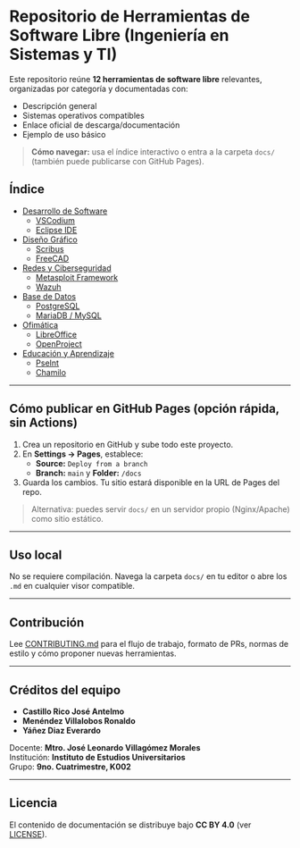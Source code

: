 # Repositorio de Herramientas de Software Libre (Ingeniería en Sistemas y TI)

Este repositorio reúne **12 herramientas de software libre** relevantes, organizadas por categoría y documentadas con:
- Descripción general
- Sistemas operativos compatibles
- Enlace oficial de descarga/documentación
- Ejemplo de uso básico

> **Cómo navegar:** usa el índice interactivo o entra a la carpeta `docs/` (también puede publicarse con GitHub Pages).

## Índice

- [Desarrollo de Software](docs/Desarrollo_de_Software/index.md)
  - [VSCodium](docs/Desarrollo_de_Software/VSCodium.md)
  - [Eclipse IDE](docs/Desarrollo_de_Software/Eclipse_IDE.md)
- [Diseño Gráfico](docs/Diseño_Gráfico/index.md)
  - [Scribus](docs/Diseño_Gráfico/Scribus.md)
  - [FreeCAD](docs/Diseño_Gráfico/FreeCAD.md)
- [Redes y Ciberseguridad](docs/Redes_y_Ciberseguridad/index.md)
  - [Metasploit Framework](docs/Redes_y_Ciberseguridad/Metasploit_Framework.md)
  - [Wazuh](docs/Redes_y_Ciberseguridad/Wazuh.md)
- [Base de Datos](docs/Base_de_Datos/index.md)
  - [PostgreSQL](docs/Base_de_Datos/PostgreSQL.md)
  - [MariaDB / MySQL](docs/Base_de_Datos/MariaDB-MySQL.md)
- [Ofimática](docs/Ofimática/index.md)
  - [LibreOffice](docs/Ofimática/LibreOffice.md)
  - [OpenProject](docs/Ofimática/OpenProject.md)
- [Educación y Aprendizaje](docs/Educación_y_Aprendizaje/index.md)
  - [PseInt](docs/Educación_y_Aprendizaje/PseInt.md)
  - [Chamilo](docs/Educación_y_Aprendizaje/Chamilo.md)

---

## Cómo publicar en GitHub Pages (opción rápida, sin Actions)

1. Crea un repositorio en GitHub y sube todo este proyecto.
2. En **Settings → Pages**, establece:
   - **Source:** `Deploy from a branch`
   - **Branch:** `main` y **Folder:** `/docs`
3. Guarda los cambios. Tu sitio estará disponible en la URL de Pages del repo.

> Alternativa: puedes servir `docs/` en un servidor propio (Nginx/Apache) como sitio estático.

---

## Uso local

No se requiere compilación. Navega la carpeta `docs/` en tu editor o abre los `.md` en cualquier visor compatible.

---

## Contribución

Lee [CONTRIBUTING.md](CONTRIBUTING.md) para el flujo de trabajo, formato de PRs, normas de estilo y cómo proponer nuevas herramientas.

---

## Créditos del equipo

- **Castillo Rico José Antelmo**
- **Menéndez Villalobos Ronaldo**
- **Yáñez Diaz Everardo**

Docente: **Mtro. José Leonardo Villagómez Morales**  
Institución: **Instituto de Estudios Universitarios**  
Grupo: **9no. Cuatrimestre, K002**

---

## Licencia

El contenido de documentación se distribuye bajo **CC BY 4.0** (ver [LICENSE](LICENSE)).
